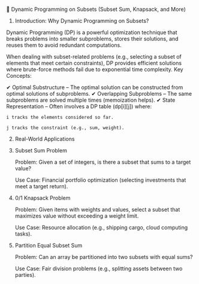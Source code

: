 🚀 Dynamic Programming on Subsets (Subset Sum, Knapsack, and More)
1. Introduction: Why Dynamic Programming on Subsets?

Dynamic Programming (DP) is a powerful optimization technique that breaks problems into smaller subproblems, stores their solutions, and reuses them to avoid redundant computations.

When dealing with subset-related problems (e.g., selecting a subset of elements that meet certain constraints), DP provides efficient solutions where brute-force methods fail due to exponential time complexity.
Key Concepts:

✔ Optimal Substructure – The optimal solution can be constructed from optimal solutions of subproblems.
✔ Overlapping Subproblems – The same subproblems are solved multiple times (memoization helps).
✔ State Representation – Often involves a DP table (dp[i][j]) where:

    i tracks the elements considered so far.

    j tracks the constraint (e.g., sum, weight).

2. Real-World Applications
1. Subset Sum Problem

    Problem: Given a set of integers, is there a subset that sums to a target value?

    Use Case: Financial portfolio optimization (selecting investments that meet a target return).

2. 0/1 Knapsack Problem

    Problem: Given items with weights and values, select a subset that maximizes value without exceeding a weight limit.

    Use Case: Resource allocation (e.g., shipping cargo, cloud computing tasks).

3. Partition Equal Subset Sum

    Problem: Can an array be partitioned into two subsets with equal sums?

    Use Case: Fair division problems (e.g., splitting assets between two parties).